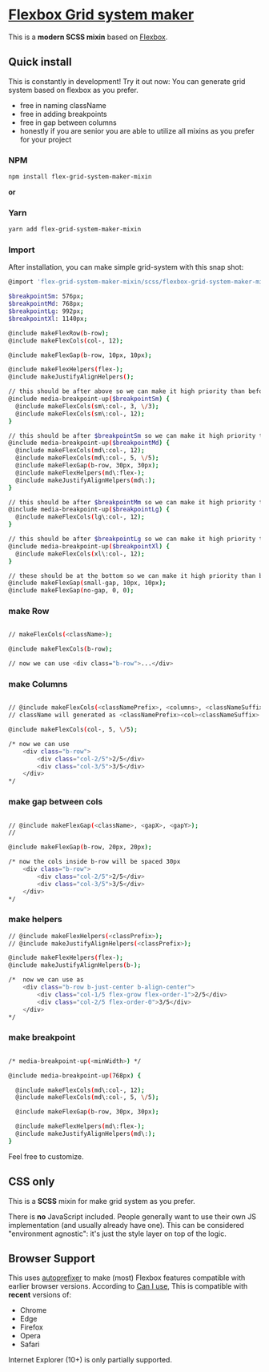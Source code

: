 # [Flexbox Grid system maker](http://prime.one.io)

This is a **modern SCSS mixin** based on [Flexbox](https://developer.mozilla.org/en-US/docs/Web/CSS/CSS_Flexible_Box_Layout/Using_CSS_flexible_boxes).

## Quick install

This is constantly in development! Try it out now:
You can generate grid system based on flexbox as you prefer.
- free in naming className
- free in adding breakpoints
- free in gap between columns
- honestly if you are senior you are able to utilize all mixins as you prefer for your project

### NPM

```sh
npm install flex-grid-system-maker-mixin
```

**or**

### Yarn

```sh
yarn add flex-grid-system-maker-mixin
```

### Import
After installation, you can make simple grid-system with this snap shot:

```sh
@import 'flex-grid-system-maker-mixin/scss/flexbox-grid-system-maker-mixin'

$breakpointSm: 576px;
$breakpointMd: 768px;
$breakpointLg: 992px;
$breakpointXl: 1140px;

@include makeFlexRow(b-row);
@include makeFlexCols(col-, 12);

@include makeFlexGap(b-row, 10px, 10px);

@include makeFlexHelpers(flex-);
@include makeJustifyAlignHelpers();

// this should be after above so we can make it high priority than befores
@include media-breakpoint-up($breakpointSm) {
  @include makeFlexCols(sm\:col-, 3, \/3);
  @include makeFlexCols(sm\:col-, 12);
}

// this should be after $breakpointSm so we can make it high priority than befores
@include media-breakpoint-up($breakpointMd) {
  @include makeFlexCols(md\:col-, 12);
  @include makeFlexCols(md\:col-, 5, \/5);
  @include makeFlexGap(b-row, 30px, 30px);
  @include makeFlexHelpers(md\:flex-);
  @include makeJustifyAlignHelpers(md\:);
}

// this should be after $breakpointMm so we can make it high priority than befores
@include media-breakpoint-up($breakpointLg) {
  @include makeFlexCols(lg\:col-, 12);
}

// this should be after $breakpointLg so we can make it high priority than befores
@include media-breakpoint-up($breakpointXl) {
  @include makeFlexCols(xl\:col-, 12);
}

// these should be at the bottom so we can make it high priority than befores
@include makeFlexGap(small-gap, 10px, 10px);
@include makeFlexGap(no-gap, 0, 0);

```

### make Row

```sh

// makeFlexCols(<className>);

@include makeFlexCols(b-row);

// now we can use <div class="b-row">...</div>
```

### make Columns

```sh

// @include makeFlexCols(<classNamePrefix>, <columns>, <classNameSuffix>);
// className will generated as <classNamePrefix><col><classNameSuffix>

@include makeFlexCols(col-, 5, \/5);

/* now we can use 
    <div class="b-row">
        <div class="col-2/5">2/5</div>
        <div class="col-3/5">3/5</div>
    </div>
*/
```

### make gap between cols

```sh

// @include makeFlexGap(<className>, <gapX>, <gapY>);
// 

@include makeFlexGap(b-row, 20px, 20px);

/* now the cols inside b-row will be spaced 30px 
    <div class="b-row">
        <div class="col-2/5">2/5</div>
        <div class="col-3/5">3/5</div>
    </div>
*/
```

### make helpers

```sh
// @include makeFlexHelpers(<classPrefix>);
// @include makeJustifyAlignHelpers(<classPrefix>);

@include makeFlexHelpers(flex-);
@include makeJustifyAlignHelpers(b-);

/*  now we can use as
    <div class="b-row b-just-center b-align-center">
        <div class="col-1/5 flex-grow flex-order-1">2/5</div>
        <div class="col-2/5 flex-order-0">3/5</div>
    </div>
*/
```

### make breakpoint

```sh

/* media-breakpoint-up(<minWidth>) */

@include media-breakpoint-up(768px) {

  @include makeFlexCols(md\:col-, 12);
  @include makeFlexCols(md\:col-, 5, \/5);

  @include makeFlexGap(b-row, 30px, 30px);

  @include makeFlexHelpers(md\:flex-);
  @include makeJustifyAlignHelpers(md\:);
}

```

Feel free to customize.

## CSS only

This is a **SCSS** mixin for make grid system as you prefer.

There is **no** JavaScript included. People generally want to use their own JS implementation (and usually already have one). This can be considered "environment agnostic": it's just the style layer on top of the logic.

## Browser Support

This uses [autoprefixer](https://github.com/postcss/autoprefixer) to make (most) Flexbox features compatible with earlier browser versions. According to [Can I use](https://caniuse.com/#feat=flexbox), This is compatible with **recent** versions of:

* Chrome
* Edge
* Firefox
* Opera
* Safari

Internet Explorer (10+) is only partially supported.
